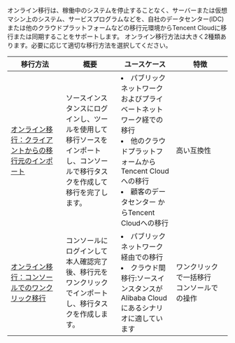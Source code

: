 オンライン移行は、稼働中のシステムを停止することなく、サーバーまたは仮想マシン上のシステム、サービスプログラムなどを、自社のデータセンター(IDC)または他のクラウドプラットフォームなどの移行元環境からTencent Cloudに移行または同期することをサポートします。
オンライン移行方法は大きく2種類あります。必要に応じて適切な移行方法を選択してください。
<table class="tg">
<thead>
  <tr>
    <th width="25%">移行方法</th>
    <th width="25%">概要</th>
    <th width="25%">ユースケース</th>
    <th width="25%">特徴</th>
  </tr>
</thead>
<tbody>
  <tr>
    <td class="tg-0pky"><a href=" https://www.tencentcloud.com/document/product/213/55046">オンライン移行：クライアントからの移行元のインポート</a></td>
    <td class="tg-0pky">ソースインスタンスにログインし、ツールを使用して移行ソースをインポートし、コンソールで移行タスクを作成して移行を完了します。</td>
    <td class="tg-0pky"><li>パブリックネットワークおよびプライベートネットワーク経での移行</li><li>他のクラウドプラットフォームからTencent Cloudへの移行</li><li>顧客のデータセンター からTencent Cloudへの移行</li></td>
    <td class="tg-0pky">高い互換性</td>
  </tr>
  <tr>
    <td class="tg-0pky"><a href="https://intl.cloud.tencent.com/document/product/213/53265">オンライン移行：コンソールでのワンクリック移行</a></td>
    <td class="tg-0pky">コンソールにログインして本人確認完了後、移行元をワンクリックでインポートし、移行タスクを作成します。</td>
    <td class="tg-0pky"><li>パブリックネットワーク経由での移行<br></li><li>クラウド間移行:ソースインスタンスが Alibaba Cloud にあるシナリオに適しています</li></td>
    <td class="tg-0pky">ワンクリックで一括移行<br>コンソールでの操作
</td>
  </tr>
</tbody>
</table>
